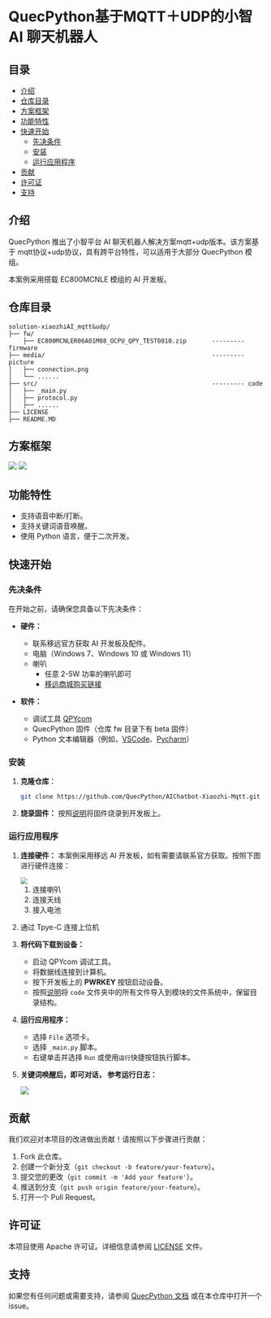 # QuecPython基于MQTT＋UDP的小智 AI 聊天机器人

## 目录

- [介绍](#介绍)
- [仓库目录](#仓库目录)
- [方案框架](#方案框架)
- [功能特性](#功能特性)
- [快速开始](#快速开始)
  - [先决条件](#先决条件)
  - [安装](#安装)
  - [运行应用程序](#运行应用程序)
- [贡献](#贡献)
- [许可证](#许可证)
- [支持](#支持)

## 介绍

QuecPython 推出了小智平台 AI 聊天机器人解决方案mqtt+udp版本。该方案基于 mqtt协议+udp协议，具有跨平台特性，可以适用于大部分 QuecPython 模组。

本案例采用搭载 EC800MCNLE 模组的 AI 开发板。

## 仓库目录

```plaintext
solution-xiaozhiAI_mqtt&udp/
├── fw/
	├── EC800MCNLER06A01M08_OCPU_QPY_TEST0810.zip       --------- firmware
├── media/                                              --------- picture 
│   ├── connection.png
│   └── ......
├── src/												--------- code
│	├── _main.py
│	├── protocol.py
│	├── ......
├── LICENSE
├── README.MD
```

##  方案框架

<img src="./media/software.png" style="zoom: 100%;" />

<img src="./media/flow.png" style="zoom:100%;" />

## 功能特性

- 支持语音中断/打断。
- 支持关键词语音唤醒。
- 使用 Python 语言，便于二次开发。

## 快速开始

### 先决条件

在开始之前，请确保您具备以下先决条件：

- **硬件：**
  - 联系移远官方获取 AI 开发板及配件。
  - 电脑（Windows 7、Windows 10 或 Windows 11）
  - 喇叭
    - 任意 2-5W 功率的喇叭即可
    - [移远商城购买链接](https://www.quecmall.com/goods-detail/2c90800b9488359c0195efe6367303b5)
  
- **软件：**
  - 调试工具 [QPYcom](https://images.quectel.com/python/2022/12/QPYcom_V3.6.0.zip)
  - QuecPython 固件（仓库 fw 目录下有 beta 固件）
  - Python 文本编辑器（例如，[VSCode](https://code.visualstudio.com/)、[Pycharm](https://www.jetbrains.com/pycharm/download/)）

### 安装

1. **克隆仓库**：
   ```bash
   git clone https://github.com/QuecPython/AIChatbot-Xiaozhi-Mqtt.git
   ```
   
3. **烧录固件：**
   按照[说明](https://python.quectel.com/doc/Application_guide/zh/dev-tools/QPYcom/qpycom-dw.html#%E4%B8%8B%E8%BD%BD%E5%9B%BA%E4%BB%B6)将固件烧录到开发板上。

### 运行应用程序

1. **连接硬件：**
   本案例采用移远 AI 开发板，如有需要请联系官方获取。按照下图进行硬件连接：
   
   <img src="./media/20250425131903.jpg" style="zoom:80%;" />
   
   1.  连接喇叭
   2. 连接天线
   3. 接入电池
   
4. 通过 Tpye-C 连接上位机
   
2. **将代码下载到设备：**
   - 启动 QPYcom 调试工具。
   - 将数据线连接到计算机。
   - 按下开发板上的 **PWRKEY** 按钮启动设备。
   - 按照[说明](https://developer.quectel.com/doc/quecpython/Getting_started/zh/4G/first_python.html#PC%E4%B8%8E%E6%A8%A1%E7%BB%84%E9%97%B4%E7%9A%84%E6%96%87%E4%BB%B6%E4%BC%A0%E8%BE%93)将 `code` 文件夹中的所有文件导入到模块的文件系统中，保留目录结构。

3. **运行应用程序：**
   
   - 选择 `File` 选项卡。
   - 选择 `_main.py` 脚本。
   - 右键单击并选择 `Run` 或使用`运行`快捷按钮执行脚本。
   
4. **关键词唤醒后，即可对话， 参考运行日志：**

   ![](./media/20250425132727.png)

## 贡献

我们欢迎对本项目的改进做出贡献！请按照以下步骤进行贡献：

1. Fork 此仓库。
2. 创建一个新分支（`git checkout -b feature/your-feature`）。
3. 提交您的更改（`git commit -m 'Add your feature'`）。
4. 推送到分支（`git push origin feature/your-feature`）。
5. 打开一个 Pull Request。

## 许可证

本项目使用 Apache 许可证。详细信息请参阅 [LICENSE](LICENSE) 文件。

## 支持

如果您有任何问题或需要支持，请参阅 [QuecPython 文档](https://developer.quectel.com/doc/quecpython/) 或在本仓库中打开一个 issue。
